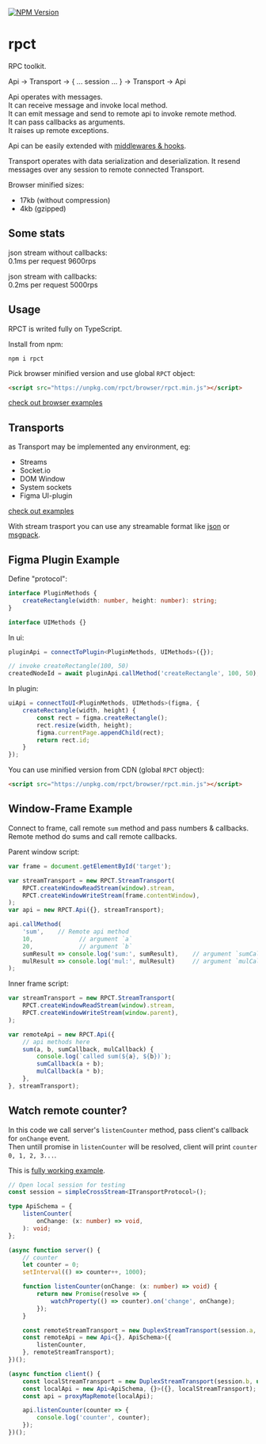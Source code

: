 [![NPM Version](https://badge.fury.io/js/rpct.svg?style=flat)](https://www.npmjs.com/package/rpct)

# rpct

RPC toolkit.

Api<Methods> -> Transport -> { ... session ... } -> Transport -> Api<Methods>

Api operates with messages.  
It can receive message and invoke local method.  
It can emit message and send to remote api to invoke remote method.  
It can pass callbacks as arguments.  
It raises up remote exceptions.  

Api can be easily extended with [middlewares & hooks](./src/middlewares).

Transport operates with data serialization and deserialization. It resend messages over any session to remote connected Transport.

Browser minified sizes:  
* 17kb (without compression)
* 4kb (gzipped)

## Some stats

json stream without callbacks:  
0.1ms per request
9600rps

json stream with callbacks:  
0.2ms per request
5000rps

## Usage

RPCT is writed fully on TypeScript.

Install from npm:
```
npm i rpct
```

Pick browser minified version and use global `RPCT` object:
```html
<script src="https://unpkg.com/rpct/browser/rpct.min.js"></script>
```

[check out browser examples](./browser)

## Transports

as Transport may be implemented any environment, eg:

* Streams
* Socket.io
* DOM Window
* System sockets
* Figma UI-plugin

[check out examples](./src/examples)

With stream trasport you can use any streamable format like [json](./src/examples/pipe-socket-json.ts) or [msgpack](./src/examples/pong-pipe-socket-msgpack.ts).

## Figma Plugin Example

Define "protocol":
```ts
interface PluginMethods {
    createRectangle(width: number, height: number): string;
}

interface UIMethods {}
```

In ui:
```ts
pluginApi = connectToPlugin<PluginMethods, UIMethods>({});

// invoke createRectangle(100, 50)
createdNodeId = await pluginApi.callMethod('createRectangle', 100, 50);
```

In plugin:
```ts
uiApi = connectToUI<PluginMethods, UIMethods>(figma, {
    createRectangle(width, height) {
        const rect = figma.createRectangle();
        rect.resize(width, height);
        figma.currentPage.appendChild(rect);
        return rect.id;
    }
});
```

You can use minified version from CDN (global `RPCT` object):
```html
<script src="https://unpkg.com/rpct/browser/rpct.min.js"></script>
```

## Window-Frame Example

Connect to frame, call remote `sum` method and pass numbers & callbacks.  
Remote method do sums and call remote callbacks.

Parent window script:
```js
var frame = document.getElementById('target');

var streamTransport = new RPCT.StreamTransport(
    RPCT.createWindowReadStream(window).stream,
    RPCT.createWindowWriteStream(frame.contentWindow),
);
var api = new RPCT.Api({}, streamTransport);

api.callMethod(
    'sum',    // Remote api method
    10,             // argument `a`
    20,             // argument `b`
    sumResult => console.log('sum:', sumResult),    // argument `sumCallback`
    mulResult => console.log('mul:', mulResult)     // argument `mulCallback`
);
```

Inner frame script:
```js
var streamTransport = new RPCT.StreamTransport(
    RPCT.createWindowReadStream(window).stream,
    RPCT.createWindowWriteStream(window.parent),
);

var remoteApi = new RPCT.Api({
    // api methods here
    sum(a, b, sumCallback, mulCallback) {
        console.log(`called sum(${a}, ${b})`);
        sumCallback(a + b);
        mulCallback(a * b);
    },
}, streamTransport);
```

## Watch remote counter?

In this code we call server's `listenCounter` method, pass client's callback for `onChange` event.  
Then untill promise in `listenCounter` will be resolved, client will print `counter 0, 1, 2, 3...`.

This is [fully working example](./src/examples/watch-changes.ts).

```ts
// Open local session for testing
const session = simpleCrossStream<ITransportProtocol>();

type ApiSchema = {
    listenCounter(
        onChange: (x: number) => void,
    ): void;
};

(async function server() {
    // counter
    let counter = 0;
    setInterval(() => counter++, 1000);

    function listenCounter(onChange: (x: number) => void) {
        return new Promise(resolve => {
            watchProperty(() => counter).on('change', onChange);
        });
    }

    const remoteStreamTransport = new DuplexStreamTransport(session.a, undefined, 'remote');
    const remoteApi = new Api<{}, ApiSchema>({
        listenCounter,
    }, remoteStreamTransport);
})();

(async function client() {
    const localStreamTransport = new DuplexStreamTransport(session.b, undefined, 'local');
    const localApi = new Api<ApiSchema, {}>({}, localStreamTransport);
    const api = proxyMapRemote(localApi);

    api.listenCounter(counter => {
        console.log('counter', counter);
    });
})();

```